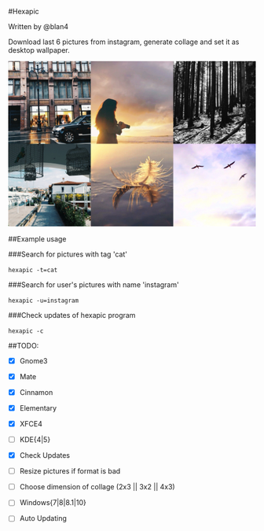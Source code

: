#Hexapic

Written by @blan4

Download last 6 pictures from instagram, generate collage and set it as desktop wallpaper.

![](https://raw.githubusercontent.com/blan4/Hexapic/master/public/lifeofadventure.jpg)

##Example usage

###Search for pictures with tag 'cat'

```hexapic -t=cat```

###Search for user's pictures with name 'instagram'

```hexapic -u=instagram```

###Check updates of hexapic program

```hexapic -c```

##TODO:

- [x] Gnome3
- [x] Mate
- [x] Cinnamon
- [x] Elementary 
- [x] XFCE4
- [ ] KDE{4|5}
- [x] Check Updates
- [ ] Resize pictures if format is bad
- [ ] Choose dimension of collage (2x3 || 3x2 || 4x3)
- [ ] Windows{7|8|8.1|10}
- [ ] Auto Updating

